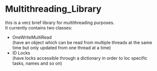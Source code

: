 # Multithreading_Library
this is a verz brief library for multithreading purposes.  
It currently contains two classes:  
- OneWriteMultiRead  
(have an object which can be read from multiple threads at the same time but only updated from one thread at a time)
- ID Locks  
(have locks accessible through a dictionary in order to loc specific tasks, names and so on)
